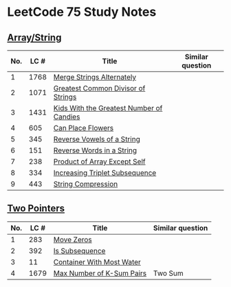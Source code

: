 # LeetCode 75 Study Notes


## [Array/String](leetcode_75_1.md)

| No.   | LC # |  Title                                              | Similar question
| ----- | ---- | -------------------------------------------------- | ---------------- |
| 1     | 1768 | [Merge Strings Alternately](leetcode_75_1.md#1768-merge-strings-alternately) |
| 2     | 1071 | [Greatest Common Divisor of Strings](leetcode_75_1.md#1071-greatest-common-divisor-of-strings) |
| 3     | 1431 | [Kids With the Greatest Number of Candies](leetcode_75_1.md#1431-kids-with-the-greatest-number-of-candies) |
| 4     | 605  | [Can Place Flowers](leetcode_75_1.md#605-can-place-flowers) |
| 5     | 345  | [Reverse Vowels of a String](leetcode_75_1.md#345-reverse-vowels-of-a-string) |
| 6     | 151  | [Reverse Words in a String](leetcode_75_1.md#151-reverse-words-in-a-string) |
| 7     | 238  | [Product of Array Except Self](leetcode_75_1.md#238-product-of-array-except-self) |
| 8     | 334  | [Increasing Triplet Subsequence](leetcode_75_1.md#334-increasing-triplet-subsequence) |
| 9     | 443  | [String Compression](leetcode_75_1.md#443-string-compression) |


## [Two Pointers](leetcode_75_2.md)

| No.   | LC # |  Title                                              | Similar question
| ----- | ---- | -------------------------------------------------- | ---------------- |
| 1     | 283  | [Move Zeros](leetcode_75_2.md#283-move-zeros) |
| 2     | 392  | [Is Subsequence](leetcode_75_2.md#392-is-subsequence) |
| 3     | 11   | [Container With Most Water](leetcode_75_2.md#11-container-with-most-water) |
| 4     | 1679 | [Max Number of K-Sum Pairs](leetcode_75_2.md#1679-max-number-of-k-sum-pairs) | Two Sum

